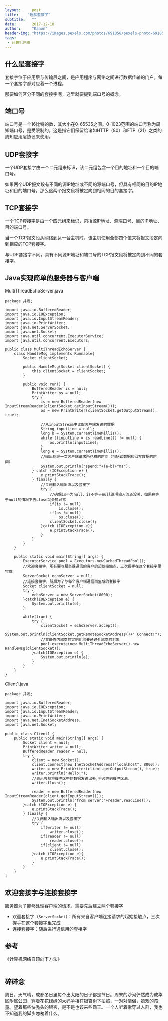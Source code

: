 ```yaml
---
layout:     post
title:    "理解套接字"
subtitle:   ""
date:       2017-12-10
author:     "Kanon"
header-img: "https://images.pexels.com/photos/691858/pexels-photo-691858.jpeg?w=940&h=650&auto=compress&cs=tinysrgb"
tags:
 - 计算机网络
---
```


## 什么是套接字
套接字位于应用层与传输层之间，是应用程序与网络之间进行数据传输的门户，每一个套接字都对应着一个进程。

那要如何区分不同的套接字呢，这里就要提到端口号的概念。

## 端口号
端口号是一个16比特的数，其大小在0-65535之间。0-1023范围的端口号称为周知端口号，是受限制的，这是指它们保留给诸如HTTP（80）和FTP（21）之类的周知应用层协议来使用。

## UDP套接字
一个UDP套接字由一个二元组来标识，该二元组包含一个目的地址和一个目的端口号。

如果两个UDP报文段有不同的源IP地址或不同的源端口号，但具有相同的目的IP地址和目的端口号，那么这两个报文段将被定向到相同的目的套接字。

## TCP套接字
一个TCP套接字是由一个四元组来标识，包括源IP地址、源端口号、目的IP地址、目的端口号。

当一个TCP报文段从网络到达一台主机时，该主机使用全部四个值来将报文段定向到相应的TCP套接字。

与UDP套接字不同，具有不同源IP地址和端口号的TCP报文段将被定向到不同的套接字。

## Java实现简单的服务器与客户端
MultiThreadEchoServer.java
```
package 并发;

import java.io.BufferedReader;
import java.io.IOException;
import java.io.InputStreamReader;
import java.io.PrintWriter;
import java.net.ServerSocket;
import java.net.Socket;
import java.util.concurrent.ExecutorService;
import java.util.concurrent.Executors;

public class MultiThreadEchoServer {
	class HandleMsg implements Runnable{
		Socket clientSocket;
		
		public HandleMsg(Socket clientSocket) {
			this.clientSocket = clientSocket;
		}
		
		public void run() {
			BufferedReader is = null;
			PrintWriter os = null;
			try {
				is = new BufferedReader(new InputStreamReader(clientSocket.getInputStream()));
				os = new PrintWriter(clientSocket.getOutputStream(), true);
				
				//从inputStream中读取客户端发送的数据
				String inputLine = null;
				long b = System.currentTimeMillis();
				while ((inputLine = is.readLine()) != null) {
					os.println(inputLine);
				}
				long e = System.currentTimeMillis();
				//输出处理一次客户端请求所花费的时间（包括读数据和回写数据的时间）
				System.out.println("spend:"+(e-b)+"ms");
			} catch (IOException e) {
				e.printStackTrace();
			} finally {
				//关闭输入输出流以及套接字
				try {
					//确保is不为null，is不等于null说明输入流还没关，如果在等于null的情况下去close就会抛异常
					if(is != null)
						is.close();
					if(os != null)
						os.close();
					clientSocket.close();
				}catch (IOException e){
					e.printStackTrace();
				}
			}
		}
	}
	
	public static void main(String[] args) {
		ExecutorService pool = Executors.newCachedThreadPool();
		//欢迎套接字，所有要与服务器通信的客户的起始接触点，三次握手在这个套接字里完成
		ServerSocket echoServer = null;
		//连接套接字，随后为了与每个客户端通信而生成的套接字
		Socket clientSocket = null;
		try {
			echoServer = new ServerSocket(8000);
		}catch(IOException e) {
			System.out.println(e);
		}
		
		while(true) {
			try {
				clientSocket = echoServer.accept();
				System.out.println(clientSocket.getRemoteSocketAddress()+" Connect!");
				//非静态内部类的实例化需要通过外部类的对象
				pool.execute(new MultiThreadEchoServer().new HandleMsg(clientSocket));
			}catch(IOException e) {
				System.out.println(e);
			}
		}
	}
}
```

Client1.java
```
package 并发;

import java.io.BufferedReader;
import java.io.IOException;
import java.io.InputStreamReader;
import java.io.PrintWriter;
import java.net.InetSocketAddress;
import java.net.Socket;

public class Client1 {
	public static void main(String[] args) {
		Socket client = null;
		PrintWriter writer = null;
		BufferedReader reader = null;
		try {
			client = new Socket();
			client.connect(new InetSocketAddress("localhost", 8000));
			writer = new PrintWriter(client.getOutputStream(), true);
			writer.println("Hello!");
			//表示强制将缓冲区中的数据发送出去,不必等到缓冲区满.
			writer.flush();
			
			reader = new BufferedReader(new InputStreamReader(client.getInputStream()));
			System.out.println("from server:"+reader.readLine());
		}catch (IOException e) {
			e.printStackTrace();
		} finally {
			//关闭输入输出流以及套接字
			try {
				if(writer != null)
					writer.close();
				if(reader != null)
					reader.close();
				if(client != null)
					client.close();
			}catch (IOException e){
				e.printStackTrace();
			}
		}
	}
}

```

## 欢迎套接字与连接套接字
服务器为了能够处理客户端的请求，需要先后建立两个套接字
- 欢迎套接字（`ServerSocket`）：所有来自客户端连接请求的起始接触点，三次握手在这个套接字里完成
- 连接套接字：随后进行通信用的套接字

## 参考
《计算机网络自顶向下方法》
<br><br>

## 碎碎念
周日，天气晴，成都冬日里每个出太阳的日子都是节日。周末的沙河俨然成为成华区附属公园，穿着花花绿绿的大妈争相在银杏树下拍照，一对对情侣，嬉戏的孩童。望着那些快秃头的银杏，是不是也该来些霸王。一个人听着歌穿过人群，我也不知道我的脚步匆匆着什么。
<br><br><br><br>

